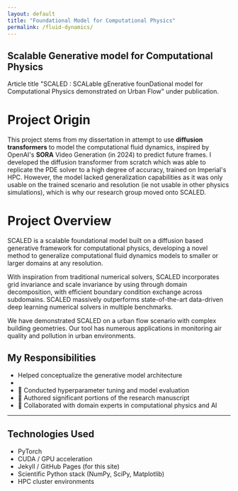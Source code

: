 ```yaml
---
layout: default
title: "Foundational Model for Computational Physics"
permalink: /fluid-dynamics/
---
```




## Scalable Generative model for Computational Physics
Article title "SCALED : SCALable gEnerative founDational model for Computational Physics demonstrated on Urban Flow" under publication.

# Project Origin
This project stems from my dissertation in attempt to use **diffusion transformers** to model the computational fluid dynamics, inspired by OpenAI's **SORA** Video Generation (in 2024) to predict future frames. I developed the diffusion transformer from scratch which was able to replicate the PDE solver to a high degree of accuracy, trained on Imperial's HPC. However, the model lacked generalization capabilities as it was only usable on the trained scenario and resolution (ie not usable in other physics simulations), which is why our research group moved onto SCALED. 

# Project Overview
SCALED is a scalable foundational model built on a diffusion based generative framework for computational physics, developing a novel method to generalize computational fluid dynamics models to smaller or larger domains at any resolution. 

With inspiration from traditional numerical solvers, SCALED incorporates grid invariance and scale invariance by using through domain decomposition, with efficient boundary condition exchange across subdomains. SCALED massively outperforms state-of-the-art data-driven deep learning numerical solvers in multiple benchmarks.

We have demonstrated SCALED on a urban flow scenario with complex building geometries. Our tool has numerous applications in monitoring air quality and pollution in urban environments.

## My Responsibilities

- Helped conceptualize the generative model architecture
- 
- 🔬 Conducted hyperparameter tuning and model evaluation
- 📝 Authored significant portions of the research manuscript
- 🤝 Collaborated with domain experts in computational physics and AI

---

## Technologies Used

- PyTorch
- CUDA / GPU acceleration
- Jekyll / GitHub Pages (for this site)
- Scientific Python stack (NumPy, SciPy, Matplotlib)
- HPC cluster environments
